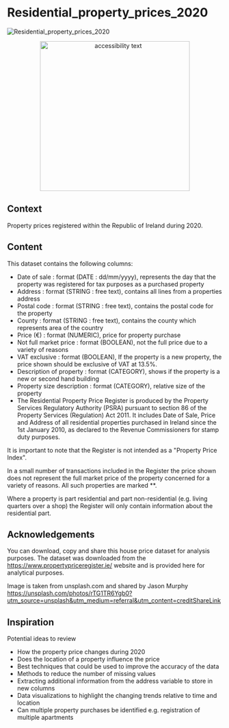 # Residential_property_prices_2020

![Residential_property_prices_2020](https://storage.googleapis.com/kaggle-datasets-images/1414868/2343772/6efe47cae7a72f8ae94ad37027f9cd5e/dataset-cover.jpg?t=2021-06-20-08-21-59)

<p align="center">
  <img src="https://storage.googleapis.com/kaggle-datasets-images/1414868/2343772/6efe47cae7a72f8ae94ad37027f9cd5e/dataset-cover.jpg?t=2021-06-20-08-21-59" width="350" alt="accessibility text">
</p>

## Context
Property prices registered within the Republic of Ireland during 2020.

## Content
This dataset contains the following columns:

- Date of sale : format (DATE : dd/mm/yyyy), represents the day that the property was registered for tax purposes as a purchased property
- Address : format (STRING : free text), contains all lines from a properties address
- Postal code : format (STRING : free text), contains the postal code for the property
- County : format (STRING : free text), contains the county which represents area of the country
- Price (€) : format (NUMERIC), price for property purchase
- Not full market price : format (BOOLEAN), not the full price due to a variety of reasons
- VAT exclusive : format (BOOLEAN), If the property is a new property, the price shown should be exclusive of VAT at 13.5%.
- Description of property : format (CATEGORY), shows if the property is a new or second hand building
- Property size description : format (CATEGORY), relative size of the property
- The Residential Property Price Register is produced by the Property Services Regulatory Authority (PSRA) pursuant to section 86 of the Property Services (Regulation) Act 2011. It includes Date of Sale, Price and Address of all residential properties purchased in Ireland since the 1st January 2010, as declared to the Revenue Commissioners for stamp duty purposes.

It is important to note that the Register is not intended as a "Property Price Index".

In a small number of transactions included in the Register the price shown does not represent the full market price of the property concerned for a variety of reasons. All such properties are marked **.

Where a property is part residential and part non-residential (e.g. living quarters over a shop) the Register will only contain information about the residential part.

## Acknowledgements
You can download, copy and share this house price dataset for analysis purposes. The dataset was downloaded from the https://www.propertypriceregister.ie/ website and is provided here for analytical purposes.

Image is taken from unsplash.com and shared by Jason Murphy https://unsplash.com/photos/rTG1TR6Ygb0?utm_source=unsplash&utm_medium=referral&utm_content=creditShareLink

## Inspiration
Potential ideas to review

- How the property price changes during 2020
- Does the location of a property influence the price
- Best techniques that could be used to improve the accuracy of the data
- Methods to reduce the number of missing values
- Extracting additional information from the address variable to store in new columns
- Data visualizations to highlight the changing trends relative to time and location
- Can multiple property purchases be identified e.g. registration of multiple apartments
